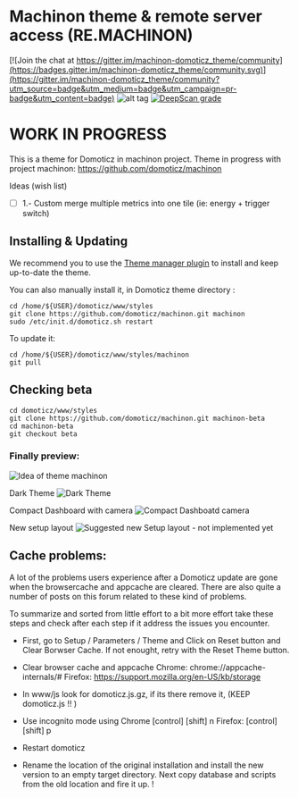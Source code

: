 # Machinon theme & remote server access (RE.MACHINON)

[![Join the chat at https://gitter.im/machinon-domoticz_theme/community](https://badges.gitter.im/machinon-domoticz_theme/community.svg)](https://gitter.im/machinon-domoticz_theme/community?utm_source=badge&utm_medium=badge&utm_campaign=pr-badge&utm_content=badge) ![alt tag](https://img.shields.io/badge/dynamic/json.svg?label=Version&url=https%3A%2F%2Fraw.githubusercontent.com%2Fdomoticz%2FMachinon%2Fmaster%2Ftheme.json&query=version&colorB=blue) [![DeepScan grade](https://deepscan.io/api/teams/5668/projects/7507/branches/77435/badge/grade.svg)](https://deepscan.io/dashboard#view=project&tid=5668&pid=7507&bid=77435)

# WORK IN PROGRESS


This is a theme for Domoticz in machinon project. Theme in progress with project machinon:
https://github.com/domoticz/machinon

Ideas (wish list)
- [ ] 1.- Custom merge multiple metrics into one tile (ie: energy + trigger switch)


## Installing & Updating

We recommend you to use the [Theme manager plugin](https://github.com/galadril/domoticz-theme-manager) to install and keep up-to-date the theme.

You can also manually install it, in Domoticz theme directory :

```
cd /home/${USER}/domoticz/www/styles
git clone https://github.com/domoticz/machinon.git machinon
sudo /etc/init.d/domoticz.sh restart
```

To update it:
```
cd /home/${USER}/domoticz/www/styles/machinon
git pull
```

## Checking beta
```
cd domoticz/www/styles
git clone https://github.com/domoticz/machinon.git machinon-beta
cd machinon-beta
git checkout beta
```

### Finally preview:

![Idea of theme machinon](/images/readme/idea_domoticz_machinon.jpg)

Dark Theme
![Dark Theme](/images/readme/dark_theme.png)

Compact Dashboard with camera
![Compact Dashboatd camera](/images/readme/compact_dash.png)

New setup layout
![Suggested new Setup layout - not implemented yet](/images/unorganised/screen_references/setup.png)

## Cache problems:

A lot of the problems users experience after a Domoticz update are gone when the browsercache and appcache are cleared. There are also quite a number of posts on this forum related to these kind of problems.

To summarize and sorted from little effort to a bit more effort take these steps and check after each step if it address the issues you encounter.

- First, go to Setup / Parameters / Theme and Click on Reset button and Clear Borwser Cache. If not enought, retry with the Reset Theme button.

- Clear browser cache and appcache 
Chrome: chrome://appcache-internals/#
Firefox: https://support.mozilla.org/en-US/kb/storage 

- In www/js look for domoticz.js.gz, if its there remove it, (KEEP domoticz.js !! )
- Use incognito mode using 
Chrome [control] [shift] n
Firefox: [control] [shift] p

- Restart domoticz
- Rename the location of the original installation and install the new version to an empty target directory. Next copy database and scripts from the old location and fire it up.
!

